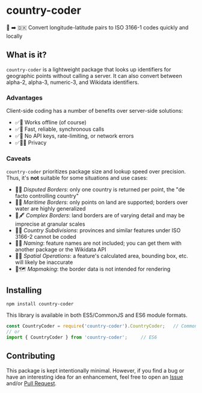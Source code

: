 # country-coder

📍 ➡️ 🇩🇰 Convert longitude-latitude pairs to ISO 3166-1 codes quickly and locally


## What is it?

`country-coder` is a lightweight package that looks up identifiers for geographic points without calling a server. It can also convert between alpha-2, alpha-3, numeric-3, and Wikidata identifiers.


### Advantages

Client-side coding has a number of benefits over server-side solutions:

- ✅📴 Works offline (of course)
- ✅🚅 Fast, reliable, synchronous calls
- ✅🧹 No API keys, rate-limiting, or network errors
- ✅👩‍💻‍ Privacy

### Caveats

`country-coder` prioritizes package size and lookup speed over precision. Thus, it's **not** suitable for some situations and use cases:

- 🚫🛂 *Disputed Borders*: only one country is returned per point, the "de facto controlling country"
- 🚫🚢 *Maritime Borders*: only points on land are supported; borders over water are highly generalized
- 🚫🖋 *Complex Borders*: land borders are of varying detail and may be imprecise at granular scales
- 🚫🔩 *Country Subdivisions*: provinces and similar features under ISO 3166-2 cannot be coded
- 🚫📇 *Naming*: feature names are not included; you can get them with another package or the Wikidata API
- 🚫🧮 *Spatial Operations*: a feature's calculated area, bounding box, etc. will likely be inaccurate
- 🚫🗺 *Mapmaking*: the border data is not intended for rendering


## Installing

`npm install country-coder`

This library is available in both ES5/CommonJS and ES6 module formats.

```js
const CountryCoder = require('country-coder').CountryCoder;   // CommonJS
// or
import { CountryCoder } from 'country-coder';     // ES6
```


## Contributing

This package is kept intentionally minimal. However, if you find a bug or have an interesting idea for an enhancement, feel free to open an [Issue](https://github.com/ideditor/country-coder/issues) and/or [Pull Request](https://github.com/ideditor/country-coder/pulls).
